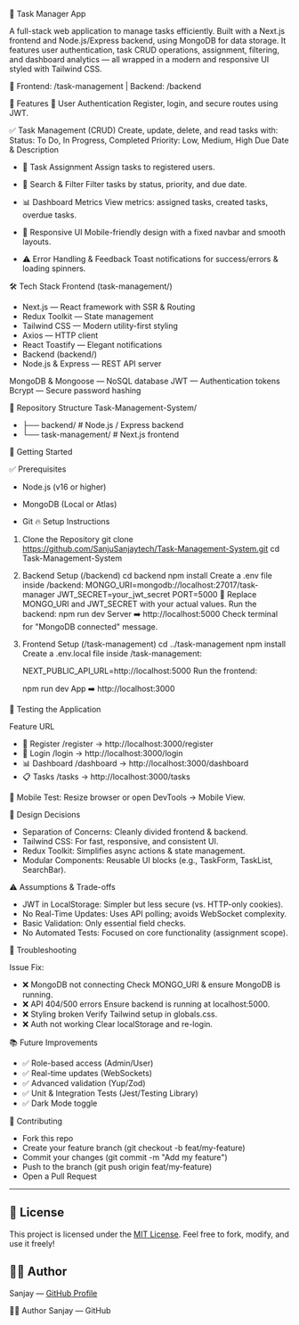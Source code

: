 🚀 Task Manager App


A full-stack web application to manage tasks efficiently. Built with a Next.js frontend and Node.js/Express backend, using MongoDB for data storage. It features user authentication, task CRUD operations, assignment, filtering, and dashboard analytics — all wrapped in a modern and responsive UI styled with Tailwind CSS.

📂 Frontend: /task-management | Backend: /backend

🌟 Features
🔐 User Authentication
Register, login, and secure routes using JWT.

✅ Task Management (CRUD)
Create, update, delete, and read tasks with:
Status: To Do, In Progress, Completed
Priority: Low, Medium, High
Due Date & Description


- 👥 Task Assignment
   Assign tasks to registered users.

- 🔎 Search & Filter
  Filter tasks by status, priority, and due date.

- 📊 Dashboard Metrics
  View metrics: assigned tasks, created tasks, overdue tasks.

- 📱 Responsive UI
  Mobile-friendly design with a fixed navbar and smooth layouts.

- ⚠️ Error Handling & Feedback
  Toast notifications for success/errors & loading spinners.

🛠️ Tech Stack
Frontend (task-management/)

- Next.js — React framework with SSR & Routing
- Redux Toolkit — State management
- Tailwind CSS — Modern utility-first styling
- Axios — HTTP client
- React Toastify — Elegant notifications
- Backend (backend/)
- Node.js & Express — REST API server

MongoDB & Mongoose — NoSQL database
JWT — Authentication tokens
Bcrypt — Secure password hashing

📂 Repository Structure
   Task-Management-System/
  -  ├── backend/           # Node.js / Express backend
  -  └── task-management/   # Next.js frontend


🚀 Getting Started

✅ Prerequisites
   - Node.js (v16 or higher)
   - MongoDB (Local or Atlas)

- Git
🔥 Setup Instructions
1. Clone the Repository
   git clone https://github.com/SanjuSanjaytech/Task-Management-System.git
   cd Task-Management-System

2. Backend Setup (/backend)
   cd backend
   npm install
   Create a .env file inside /backend:
   MONGO_URI=mongodb://localhost:27017/task-manager
   JWT_SECRET=your_jwt_secret
   PORT=5000
   🔄 Replace MONGO_URI and JWT_SECRET with your actual values.
   Run the backend:
   npm run dev
   Server ➡️ http://localhost:5000
   Check terminal for "MongoDB connected" message.

3. Frontend Setup (/task-management)
   cd ../task-management
   npm install
   Create a .env.local file inside /task-management:

   NEXT_PUBLIC_API_URL=http://localhost:5000
   Run the frontend:

   npm run dev
   App ➡️ http://localhost:3000

🧪 Testing the Application

Feature	URL
- 🔐 Register	/register → http://localhost:3000/register
- 🔐 Login	/login → http://localhost:3000/login
- 📊 Dashboard	/dashboard → http://localhost:3000/dashboard
- 📋 Tasks	/tasks → http://localhost:3000/tasks

📱 Mobile Test: Resize browser or open DevTools → Mobile View.

🎯 Design Decisions

- Separation of Concerns: Cleanly divided frontend & backend.
- Tailwind CSS: For fast, responsive, and consistent UI.
- Redux Toolkit: Simplifies async actions & state management.
- Modular Components: Reusable UI blocks (e.g., TaskForm, TaskList, SearchBar).

⚠️ Assumptions & Trade-offs

- JWT in LocalStorage: Simpler but less secure (vs. HTTP-only cookies).
- No Real-Time Updates: Uses API polling; avoids WebSocket complexity.
- Basic Validation: Only essential field checks.
- No Automated Tests: Focused on core functionality (assignment scope).

🐛 Troubleshooting

Issue	Fix:

- ❌ MongoDB not connecting	Check MONGO_URI & ensure MongoDB is running.
- ❌ API 404/500 errors	Ensure backend is running at localhost:5000.
- ❌ Styling broken	Verify Tailwind setup in globals.css.
- ❌ Auth not working	Clear localStorage and re-login.



📚 Future Improvements

- ✅ Role-based access (Admin/User)
- ✅ Real-time updates (WebSockets)
- ✅ Advanced validation (Yup/Zod)
- ✅ Unit & Integration Tests (Jest/Testing Library)
- ✅ Dark Mode toggle

🤝 Contributing

- Fork this repo
- Create your feature branch (git checkout -b feat/my-feature)
- Commit your changes (git commit -m "Add my feature")
- Push to the branch (git push origin feat/my-feature)
- Open a Pull Request

---

## 📄 License

This project is licensed under the [MIT License](./LICENSE). Feel free to fork, modify, and use it freely!

## 👨‍💻 Author

Sanjay — [GitHub Profile](https://github.com/SanjuSanjaytech)


👨‍💻 Author
Sanjay — GitHub

